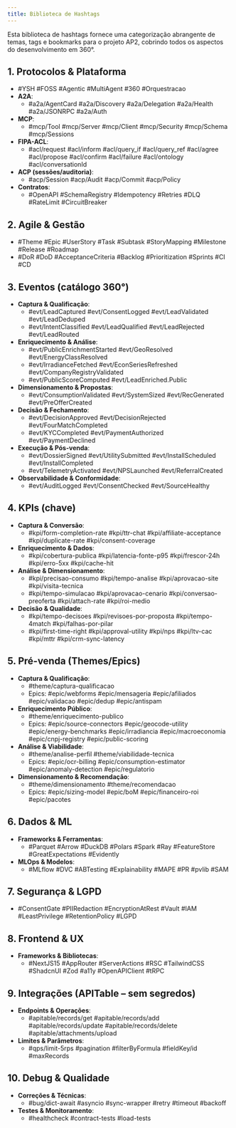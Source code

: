 ```yaml
---
title: Biblioteca de Hashtags
---
```


Esta biblioteca de hashtags fornece uma categorização abrangente de temas, tags e bookmarks para o projeto AP2, cobrindo todos os aspectos do desenvolvimento em 360°.

## 1. Protocolos & Plataforma

* \#YSH #FOSS #Agentic #MultiAgent #360 #Orquestracao
* **A2A**:
    * \#a2a/AgentCard #a2a/Discovery #a2a/Delegation #a2a/Health #a2a/JSONRPC #a2a/Auth
* **MCP**:
    * \#mcp/Tool #mcp/Server #mcp/Client #mcp/Security #mcp/Schema #mcp/Sessions
* **FIPA-ACL**:
    * \#acl/request #acl/inform #acl/query\_if #acl/query\_ref #acl/agree #acl/propose #acl/confirm #acl/failure #acl/ontology #acl/conversationId
* **ACP (sessões/auditoria)**:
    * \#acp/Session #acp/Audit #acp/Commit #acp/Policy
* **Contratos**:
    * \#OpenAPI #SchemaRegistry #Idempotency #Retries #DLQ #RateLimit #CircuitBreaker

## 2. Agile & Gestão

* \#Theme #Epic #UserStory #Task #Subtask #StoryMapping #Milestone #Release #Roadmap
* \#DoR #DoD #AcceptanceCriteria #Backlog #Prioritization #Sprints #CI #CD

## 3. Eventos (catálogo 360°)

* **Captura & Qualificação**:
    * \#evt/LeadCaptured #evt/ConsentLogged #evt/LeadValidated #evt/LeadDeduped
    * \#evt/IntentClassified #evt/LeadQualified #evt/LeadRejected #evt/LeadRouted
* **Enriquecimento & Análise**:
    * \#evt/PublicEnrichmentStarted #evt/GeoResolved #evt/EnergyClassResolved
    * \#evt/IrradianceFetched #evt/EconSeriesRefreshed #evt/CompanyRegistryValidated
    * \#evt/PublicScoreComputed #evt/LeadEnriched.Public
* **Dimensionamento & Propostas**:
    * \#evt/ConsumptionValidated #evt/SystemSized #evt/RecGenerated #evt/PreOfferCreated
* **Decisão & Fechamento**:
    * \#evt/DecisionApproved #evt/DecisionRejected #evt/FourMatchCompleted
    * \#evt/KYCCompleted #evt/PaymentAuthorized #evt/PaymentDeclined
* **Execução & Pós-venda**:
    * \#evt/DossierSigned #evt/UtilitySubmitted #evt/InstallScheduled #evt/InstallCompleted
    * \#evt/TelemetryActivated #evt/NPSLaunched #evt/ReferralCreated
* **Observabilidade & Conformidade**:
    * \#evt/AuditLogged #evt/ConsentChecked #evt/SourceHealthy

## 4. KPIs (chave)

* **Captura & Conversão**:
    * \#kpi/form-completion-rate #kpi/ttr-chat #kpi/affiliate-acceptance #kpi/duplicate-rate #kpi/consent-coverage
* **Enriquecimento & Dados**:
    * \#kpi/cobertura-publica #kpi/latencia-fonte-p95 #kpi/frescor-24h #kpi/erro-5xx #kpi/cache-hit
* **Análise & Dimensionamento**:
    * \#kpi/precisao-consumo #kpi/tempo-analise #kpi/aprovacao-site #kpi/visita-tecnica
    * \#kpi/tempo-simulacao #kpi/aprovacao-cenario #kpi/conversao-preoferta #kpi/attach-rate #kpi/roi-medio
* **Decisão & Qualidade**:
    * \#kpi/tempo-decisoes #kpi/revisoes-por-proposta #kpi/tempo-4match #kpi/falhas-por-pilar
    * \#kpi/first-time-right #kpi/approval-utility #kpi/nps #kpi/ltv-cac #kpi/mttr #kpi/crm-sync-latency

## 5. Pré-venda (Themes/Epics)

* **Captura & Qualificação**:
    * \#theme/captura-qualificacao
    * Epics: #epic/webforms #epic/mensageria #epic/afiliados #epic/validacao #epic/dedup #epic/antispam
* **Enriquecimento Público**:
    * \#theme/enriquecimento-publico
    * Epics: #epic/source-connectors #epic/geocode-utility #epic/energy-benchmarks #epic/irradiancia #epic/macroeconomia #epic/cnpj-registry #epic/public-scoring
* **Análise & Viabilidade**:
    * \#theme/analise-perfil #theme/viabilidade-tecnica
    * Epics: #epic/ocr-billing #epic/consumption-estimator #epic/anomaly-detection #epic/regulatorio
* **Dimensionamento & Recomendação**:
    * \#theme/dimensionamento #theme/recomendacao
    * Epics: #epic/sizing-model #epic/boM #epic/financeiro-roi #epic/pacotes

## 6. Dados & ML

* **Frameworks & Ferramentas**:
    * \#Parquet #Arrow #DuckDB #Polars #Spark #Ray #FeatureStore #GreatExpectations #Evidently
* **MLOps & Modelos**:
    * \#MLflow #DVC #ABTesting #Explainability #MAPE #PR #pvlib #SAM

## 7. Segurança & LGPD

* \#ConsentGate #PIIRedaction #EncryptionAtRest #Vault #IAM #LeastPrivilege #RetentionPolicy #LGPD

## 8. Frontend & UX

* **Frameworks & Bibliotecas**:
    * \#NextJS15 #AppRouter #ServerActions #RSC #TailwindCSS #ShadcnUI #Zod #a11y #OpenAPIClient #tRPC

## 9. Integrações (APITable – sem segredos)

* **Endpoints & Operações**:
    * \#apitable/records/get #apitable/records/add #apitable/records/update #apitable/records/delete #apitable/attachments/upload
* **Limites & Parâmetros**:
    * \#qps/limit-5rps #pagination #filterByFormula #fieldKey/id #maxRecords

## 10. Debug & Qualidade

* **Correções & Técnicas**:
    * \#bug/dict-await #asyncio #sync-wrapper #retry #timeout #backoff
* **Testes & Monitoramento**:
    * \#healthcheck #contract-tests #load-tests
